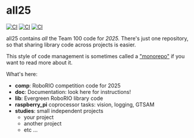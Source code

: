 # all25

[![CI](https://github.com/Team100/all25/actions/workflows/main.yml/badge.svg)](https://github.com/Team100/all25/actions/workflows/main.yml)
[![CI](https://github.com/Team100/all25/actions/workflows/lib.yml/badge.svg)](https://github.com/Team100/all25/actions/workflows/lib.yml)
[![CI](https://github.com/Team100/all25/actions/workflows/raspberry_pi.yml/badge.svg)](https://github.com/Team100/all25/actions/workflows/raspberry_pi.yml)


all25 contains *all* the Team 100 code for *2025.*  There's just one repository,
so that sharing library code across projects is easier.

This style of code management is sometimes called a ["monorepo"](https://en.wikipedia.org/wiki/Monorepo) if you want to read more about it.

What's here:

* **comp**: RoboRIO competition code for 2025
* **doc**: Documentation: look here for instructions!
* **lib**: Evergreen RoboRIO library code
* **raspberry_pi** coprocessor tasks: vision, logging, GTSAM
* **studies**: small independent projects
  * your project
  * another project
  * etc ...
